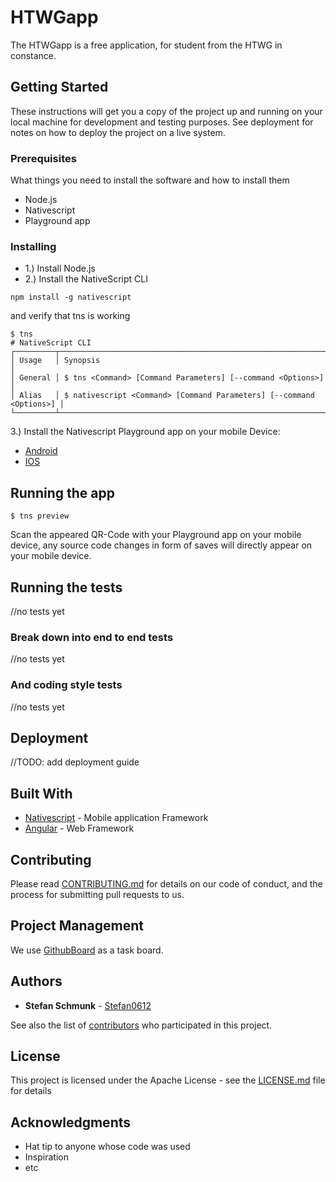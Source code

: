 # HTWGapp

The HTWGapp is a free application, for student from the HTWG in constance.

## Getting Started

These instructions will get you a copy of the project up and running on your local machine for development and testing purposes. See deployment for notes on how to deploy the project on a live system.

### Prerequisites

What things you need to install the software and how to install them
* Node.js
* Nativescript
* Playground app

### Installing

* 1.) Install Node.js
* 2.) Install the NativeScript CLI

```
npm install -g nativescript
```

and verify that tns is working

```
$ tns
# NativeScript CLI
┌─────────┬─────────────────────────────────────────────────────────────────────┐
│ Usage   │ Synopsis                                                            │
│ General │ $ tns <Command> [Command Parameters] [--command <Options>]          │
│ Alias   │ $ nativescript <Command> [Command Parameters] [--command <Options>] │
└─────────┴─────────────────────────────────────────────────────────────────────┘
```
3.) Install the Nativescript Playground app on your mobile Device:
* [Android](https://play.google.com/store/apps/details?id=org.nativescript.play)
* [IOS](https://itunes.apple.com/us/app/nativescript-playground/id1263543946?mt=8&ls=1)

## Running the app
```
$ tns preview
```
Scan the appeared QR-Code with your Playground app on your mobile device, any
source code changes in form of saves will directly appear on your mobile device.

## Running the tests

//no tests yet

### Break down into end to end tests

//no tests yet

### And coding style tests

//no tests yet

## Deployment

//TODO: add deployment guide

## Built With

* [Nativescript](https://www.nativescript.org/) - Mobile application Framework
* [Angular](https://angular.io/) - Web Framework

## Contributing

Please read [CONTRIBUTING.md](https://gist.github.com/PurpleBooth/b24679402957c63ec426) for details on our code of conduct, and the process for submitting pull requests to us.

## Project Management

We use [GithubBoard](https://github.com/stefan0612/HTWGapp/projects) as a task board.

## Authors

* **Stefan Schmunk** - [Stefan0612](https://github.com/stefan0612)

See also the list of [contributors](https://github.com/stefan0612/HTWGapp/contributors) who participated in this project.

## License

This project is licensed under the Apache License - see the [LICENSE.md](LICENSE.md) file for details

## Acknowledgments

* Hat tip to anyone whose code was used
* Inspiration
* etc
